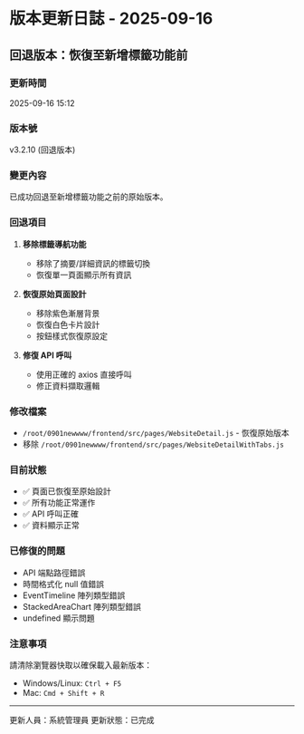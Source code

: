 # 版本更新日誌 - 2025-09-16

## 回退版本：恢復至新增標籤功能前

### 更新時間
2025-09-16 15:12

### 版本號
v3.2.10 (回退版本)

### 變更內容
已成功回退至新增標籤功能之前的原始版本。

### 回退項目
1. **移除標籤導航功能**
   - 移除了摘要/詳細資訊的標籤切換
   - 恢復單一頁面顯示所有資訊

2. **恢復原始頁面設計**
   - 移除紫色漸層背景
   - 恢復白色卡片設計
   - 按鈕樣式恢復原設定

3. **修復 API 呼叫**
   - 使用正確的 axios 直接呼叫
   - 修正資料擷取邏輯

### 修改檔案
- `/root/0901newwww/frontend/src/pages/WebsiteDetail.js` - 恢復原始版本
- 移除 `/root/0901newwww/frontend/src/pages/WebsiteDetailWithTabs.js`

### 目前狀態
- ✅ 頁面已恢復至原始設計
- ✅ 所有功能正常運作
- ✅ API 呼叫正確
- ✅ 資料顯示正常

### 已修復的問題
- API 端點路徑錯誤
- 時間格式化 null 值錯誤
- EventTimeline 陣列類型錯誤
- StackedAreaChart 陣列類型錯誤
- undefined 顯示問題

### 注意事項
請清除瀏覽器快取以確保載入最新版本：
- Windows/Linux: `Ctrl + F5`
- Mac: `Cmd + Shift + R`

---
更新人員：系統管理員
更新狀態：已完成